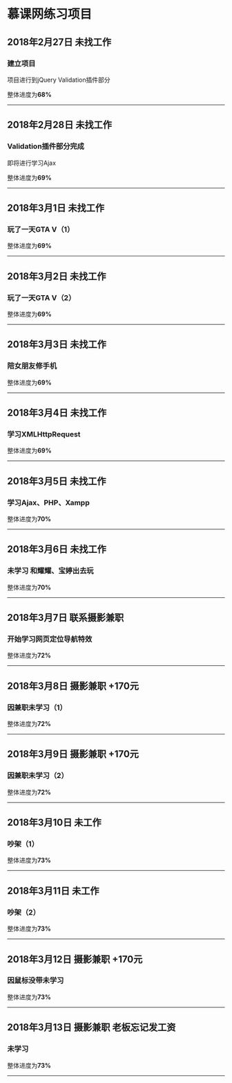 # 慕课网练习项目

## 2018年2月27日 未找工作

### 建立项目

项目进行到jQuery Validation插件部分

整体进度为**68%**

***

## 2018年2月28日 未找工作

### Validation插件部分完成

即将进行学习Ajax

整体进度为**69%**

***

## 2018年3月1日 未找工作

### 玩了一天GTA V（1）

整体进度为**69%**

***

## 2018年3月2日 未找工作

### 玩了一天GTA V（2）

整体进度为**69%**

***

## 2018年3月3日 未找工作

### 陪女朋友修手机

整体进度为**69%**

***

## 2018年3月4日 未找工作

### 学习XMLHttpRequest

整体进度为**69%**

***

## 2018年3月5日 未找工作

### 学习Ajax、PHP、Xampp

整体进度为**70%**

***

## 2018年3月6日 未找工作

### 未学习 和耀耀、宝婷出去玩

整体进度为**70%**

***

## 2018年3月7日 联系摄影兼职

### 开始学习网页定位导航特效

整体进度为**72%**

***

## 2018年3月8日 摄影兼职 +170元

### 因兼职未学习（1）

整体进度为**72%**

***

## 2018年3月9日 摄影兼职 +170元

### 因兼职未学习（2）

整体进度为**72%**

***

## 2018年3月10日 未工作

### 吵架（1）

整体进度为**73%**

***

## 2018年3月11日 未工作

### 吵架（2）

整体进度为**73%**

***

## 2018年3月12日 摄影兼职 +170元

### 因鼠标没带未学习

整体进度为**73%**

***

## 2018年3月13日 摄影兼职 老板忘记发工资

### 未学习

整体进度为**73%**

***